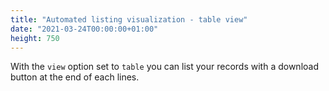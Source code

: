 ```yaml
---
title: "Automated listing visualization - table view"
date: "2021-03-24T00:00:00+01:00"
height: 750
---
```


With the `view` option set to `table` you can list your records with a download button at the end of each lines.

